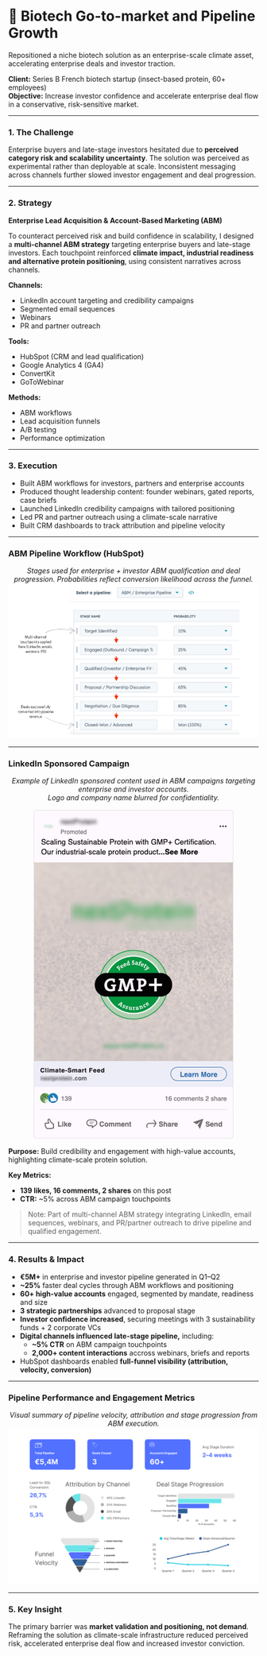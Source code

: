 # 🧬 Biotech Go-to-market and Pipeline Growth
Repositioned a niche biotech solution as an enterprise-scale climate asset, accelerating enterprise deals and investor traction.

**Client:** Series B French biotech startup (insect-based protein, 60+ employees)  
**Objective:** Increase investor confidence and accelerate enterprise deal flow in a conservative, risk-sensitive market.

---

### 1. The Challenge
Enterprise buyers and late-stage investors hesitated due to **perceived category risk and scalability uncertainty**. The solution was perceived as experimental rather than deployable at scale. Inconsistent messaging across channels further slowed investor engagement and deal progression.

---

### 2. Strategy
**Enterprise Lead Acquisition & Account-Based Marketing (ABM)**

To counteract perceived risk and build confidence in scalability, I designed a **multi-channel ABM strategy** targeting enterprise buyers and late-stage investors. Each touchpoint reinforced **climate impact, industrial readiness and alternative protein positioning**, using consistent narratives across channels.

**Channels:**
* LinkedIn account targeting and credibility campaigns
* Segmented email sequences
* Webinars
* PR and partner outreach

**Tools:**
* HubSpot (CRM and lead qualification)
* Google Analytics 4 (GA4)
* ConvertKit
* GoToWebinar

**Methods:**
* ABM workflows
* Lead acquisition funnels
* A/B testing
* Performance optimization

---

### 3. Execution
* Built ABM workflows for investors, partners and enterprise accounts  
* Produced thought leadership content: founder webinars, gated reports, case briefs  
* Launched LinkedIn credibility campaigns with tailored positioning  
* Led PR and partner outreach using a climate-scale narrative
* Built CRM dashboards to track attribution and pipeline velocity  

---

### ABM Pipeline Workflow (HubSpot)

<p align="center">
<em>Stages used for enterprise + investor ABM qualification and deal progression. Probabilities reflect conversion likelihood across the funnel.</em> 
<img src="abm_pipeline_screenshot.png" alt="HubSpot Pipeline Screenshot" />
</p>

---
### LinkedIn Sponsored Campaign

<div align="center">
<em>Example of LinkedIn sponsored content used in ABM campaigns targeting enterprise and investor accounts.</em><br>
<em>Logo and company name blurred for confidentiality.</em><br><br>
<img src="Biotech LinkedIn Sponsored Post Screenshot.png" alt="LinkedIn Sponsored Post Screenshot" />
</div>

**Purpose:** Build credibility and engagement with high-value accounts, highlighting climate-scale protein solution.

**Key Metrics:**
* **139 likes, 16 comments, 2 shares** on this post  
* **CTR:** ~5% across ABM campaign touchpoints  

> Note: Part of multi-channel ABM strategy integrating LinkedIn, email sequences, webinars, and PR/partner outreach to drive pipeline and qualified engagement.

--- 

### 4. Results & Impact

- **€5M+** in enterprise and investor pipeline generated in Q1–Q2
- **~25%** faster deal cycles through ABM workflows and positioning
- **60+ high-value accounts** engaged, segmented by mandate, readiness and size
- **3 strategic partnerships** advanced to proposal stage
- **Investor confidence increased**, securing meetings with 3 sustainability funds + 2 corporate VCs
- **Digital channels influenced late-stage pipeline,** including:
  - **~5% CTR** on ABM campaign touchpoints
  - **2,000+ content interactions** accross webinars, briefs and reports
- HubSpot dashboards enabled **full-funnel visibility (attribution, velocity, conversion)**


--- 

### Pipeline Performance and Engagement Metrics

<div align="center">
<em>Visual summary of pipeline velocity, attribution and stage progression from ABM execution.</em><br>
<img src="Pipeline Performance & Engagement Metrics.png" alt="Pipeline Performance Dashboard" />
</div>

---

### 5. Key Insight
The primary barrier was **market validation and positioning, not demand**. Reframing the solution as climate-scale infrastructure reduced perceived risk, accelerated enterprise deal flow and increased investor conviction.
